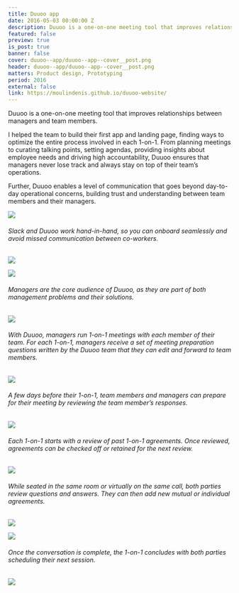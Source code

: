 ```yaml
---
title: Duuoo app
date: 2016-05-03 00:00:00 Z
description: Duuoo is a one-on-one meeting tool that improves relationships between managers and team members.
featured: false
preview: true
is_post: true
banner: false
cover: duuoo--app/duuoo--app--cover__post.png
header: duuoo--app/duuoo--app--cover__post.png
matters: Product design, Prototyping
period: 2016
external: false
link: https://moulindenis.github.io/duuoo-website/
---
```


Duuoo is a one-on-one meeting tool that improves relationships between managers and team members.

I helped the team to build their first app and landing page, finding ways to optimize the entire process involved in each 1-on-1. From planning meetings to curating talking points, setting agendas, providing insights about employee needs and driving high accountability, Duuoo ensures that managers never lose track and always stay on top of their team’s operations.

Further, Duuoo enables a level of communication that goes beyond day-to-day operational concerns, building trust and understanding between team members and their managers.

![](../../assets/images/posts/duuoo--app/duuoo--app--content--0.png)

###### Slack and Duuoo work hand-in-hand, so you can onboard seamlessly and avoid missed communication between co-workers.

![](../../assets/images/posts/duuoo--app/duuoo--app--content--1.png)

![](../../assets/images/posts/duuoo--app/duuoo--app--content--2.png)

###### Managers are the core audience of Duuoo, as they are part of both management problems and their solutions.

![](../../assets/images/posts/duuoo--app/duuoo--app--content--3.png)

###### With Duuoo, managers run 1-on-1 meetings with each member of their team. For each 1-on-1, managers receive a set of meeting preparation questions written by the Duuoo team that they can edit and forward to team members.

![](../../assets/images/posts/duuoo--app/duuoo--app--content--4.png)

###### A few days before their 1-on-1, team members and managers can prepare for their meeting by reviewing the team member’s responses.

![](../../assets/images/posts/duuoo--app/duuoo--app--content--5.png)

###### Each 1-on-1 starts with a review of past 1-on-1 agreements. Once reviewed, agreements can be checked off or retained for the next review.

![](../../assets/images/posts/duuoo--app/duuoo--app--content--6.png)

###### While seated in the same room or virtually on the same call, both parties review questions and answers. They can then add new mutual or individual agreements.

![](../../assets/images/posts/duuoo--app/duuoo--app--content--7.png)

![](../../assets/images/posts/duuoo--app/duuoo--app--content--8.png)

###### Once the conversation is complete, the 1-on-1 concludes with both parties scheduling their next session.

![](../../assets/images/posts/duuoo--app/duuoo--app--content--9.png)
